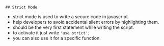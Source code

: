     ## Strict Mode
- strict mode is used to write a secure code in javascript.
- help developers to avoid accidental silent errors by highlighting them.
- should be the very first statement while writing the script.
- to activate it just write `'use strict';`
- you can also use it for a specific function.
 
